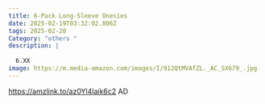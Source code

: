 ```yaml
---
title: 6-Pack Long-Sleeve Onesies
date: 2025-02-19T03:32:02.806Z
tags: 2025-02-20
Category: "others "
description: |
  
  6.XX
image: https://m.media-amazon.com/images/I/912QtMVAfZL._AC_SX679_.jpg
---
```

https://amzlink.to/az0Yl4Iaik6c2   AD
